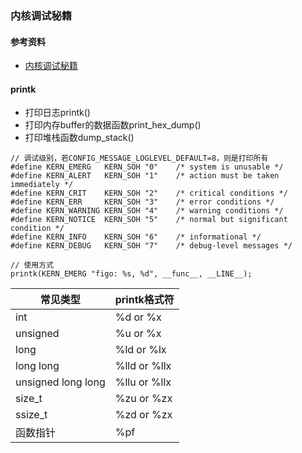 ### 内核调试秘籍

#### 参考资料
* [内核调试秘籍](https://adtxl.com/index.php/archives/487.html)

#### printk
* 打印日志printk()
* 打印内存buffer的数据函数print_hex_dump()
* 打印堆栈函数dump_stack()

```
// 调试级别，若CONFIG_MESSAGE_LOGLEVEL_DEFAULT=8，则是打印所有
#define KERN_EMERG   KERN_SOH "0"    /* system is unusable */
#define KERN_ALERT   KERN_SOH "1"    /* action must be taken immediately */
#define KERN_CRIT    KERN_SOH "2"    /* critical conditions */
#define KERN_ERR     KERN_SOH "3"    /* error conditions */
#define KERN_WARNING KERN_SOH "4"    /* warning conditions */
#define KERN_NOTICE  KERN_SOH "5"    /* normal but significant condition */
#define KERN_INFO    KERN_SOH "6"    /* informational */
#define KERN_DEBUG   KERN_SOH "7"    /* debug-level messages */

// 使用方式
printk(KERN_EMERG "figo: %s, %d", __func__, __LINE__);
```

|常见类型|	printk格式符|
|---|---|
|int|	%d or %x|
|unsigned|	%u or %x|
|long|	%ld or %lx|
|long long|	%lld or %llx|
|unsigned long long|	%llu or %llx|
|size_t|	%zu or %zx|
|ssize_t|	%zd or %zx|
|函数指针|	%pf|













